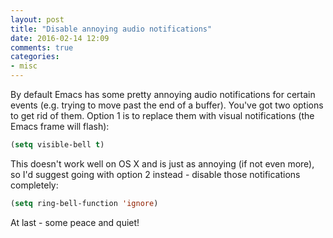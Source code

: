 ```yaml
---
layout: post
title: "Disable annoying audio notifications"
date: 2016-02-14 12:09
comments: true
categories:
- misc
---
```


By default Emacs has some pretty annoying audio notifications for
certain events (e.g. trying to move past the end of a buffer). You've
got two options to get rid of them. Option 1 is to replace them with visual
notifications (the Emacs frame will flash):

``` cl
(setq visible-bell t)
```

This doesn't work well on OS X and is just as annoying (if not even
more), so I'd suggest going with option 2 instead - disable those
notifications completely:

``` cl
(setq ring-bell-function 'ignore)
```

At last - some peace and quiet!
